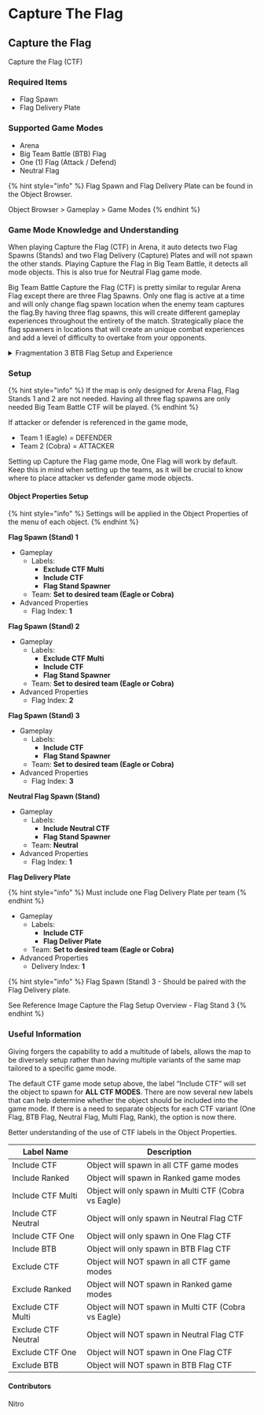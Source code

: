 # Capture The Flag

## Capture the Flag

Capture the Flag (CTF)

### Required Items

* Flag Spawn
* Flag Delivery Plate

### Supported Game Modes

* Arena
* Big Team Battle (BTB) Flag
* One (1) Flag (Attack / Defend)
* Neutral Flag

{% hint style="info" %}
Flag Spawn and Flag Delivery Plate can be found in the Object Browser.

Object Browser > Gameplay > Game Modes
{% endhint %}

### Game Mode Knowledge and Understanding

When playing Capture the Flag (CTF) in Arena, it auto detects two Flag Spawns (Stands) and two Flag Delivery (Capture) Plates and will not spawn the other stands. Playing Capture the Flag in Big Team Battle, it detects all mode objects. This is also true for Neutral Flag game mode.

Big Team Battle Capture the Flag (CTF) is pretty similar to regular Arena Flag except there are three Flag Spawns. Only one flag is active at a time and will only change flag spawn location when the enemy team captures the flag.By having three flag spawns, this will create different gameplay experiences throughout the entirety of the match. Strategically place the flag spawners in locations that will create an unique combat experiences and add a level of difficulty to overtake from your opponents.

<details>

<summary>Fragmentation 3 BTB Flag Setup and Experience</summary>

The first flag is easier for a vehicle to steal the flag along with it being further away from the base. The second flag location is under the base and is a little hard to steal but CQC weapon setup has the upper advantage setup here. The third flag location is located on the base and is harder to steal. It has visible sight lines from all angles that help prevent attackers from easily taking the flag from the stand. When placing the flags in different locations, think about what kind of experiences you want the players (attack/defense) to have.

</details>

### Setup

{% hint style="info" %}
If the map is only designed for Arena Flag, Flag Stands 1 and 2 are not needed. Having all three flag spawns are only needed Big Team Battle CTF will be played.
{% endhint %}

If attacker or defender is referenced in the game mode,

* Team 1 (Eagle) = DEFENDER
* Team 2 (Cobra) = ATTACKER

Setting up Capture the Flag game mode, One Flag will work by default. Keep this in mind when setting up the teams, as it will be crucial to know where to place attacker vs defender game mode objects.

#### Object Properties Setup

{% hint style="info" %}
Settings will be applied in the Object Properties of the menu of each object.
{% endhint %}

**Flag Spawn (Stand) 1**

* Gameplay
  * Labels:
    * **Exclude CTF Multi**
    * **Include CTF**
    * **Flag Stand Spawner**
  * Team: **Set to desired team (Eagle or Cobra)**
* Advanced Properties
  * Flag Index: **1**

**Flag Spawn (Stand) 2**

* Gameplay
  * Labels:
    * **Exclude CTF Multi**
    * **Include CTF**
    * **Flag Stand Spawner**
  * Team: **Set to desired team (Eagle or Cobra)**
* Advanced Properties
  * Flag Index: **2**

**Flag Spawn (Stand) 3**

* Gameplay
  * Labels:
    * **Include CTF**
    * **Flag Stand Spawner**
  * Team: **Set to desired team (Eagle or Cobra)**
* Advanced Properties
  * Flag Index: **3**

**Neutral Flag Spawn (Stand)**

* Gameplay
  * Labels:
    * **Include Neutral CTF**
    * **Flag Stand Spawner**
  * Team: **Neutral**
* Advanced Properties
  * Flag Index: **1**

**Flag Delivery Plate**

{% hint style="info" %}
Must include one Flag Delivery Plate per team
{% endhint %}

* Gameplay
  * Labels:
    * **Include CTF**
    * **Flag Deliver Plate**
  * Team: **Set to desired team (Eagle or Cobra)**
* Advanced Properties
  * Delivery Index: **1**

{% hint style="info" %}
Flag Spawn (Stand) 3 - Should be paired with the Flag Delivery plate.

See Reference Image Capture the Flag Setup Overview - Flag Stand 3
{% endhint %}

### Useful Information

Giving forgers the capability to add a multitude of labels, allows the map to be diversely setup rather than having multiple variants of the same map tailored to a specific game mode.

The default CTF game mode setup above, the label “Include CTF” will set the object to spawn for **ALL CTF MODES**. There are now several new labels that can help determine whether the object should be included into the game mode. If there is a need to separate objects for each CTF variant (One Flag, BTB Flag, Neutral Flag, Multi Flag, Rank), the option is now there.

Better understanding of the use of CTF labels in the Object Properties.

| Label Name          | Description                                          |
| ------------------- | ---------------------------------------------------- |
| Include CTF         | Object will spawn in all CTF game modes              |
| Include Ranked      | Object will spawn in Ranked game modes               |
| Include CTF Multi   | Object will only spawn in Multi CTF (Cobra vs Eagle) |
| Include CTF Neutral | Object will only spawn in Neutral Flag CTF           |
| Include CTF One     | Object will only spawn in One Flag CTF               |
| Include BTB         | Object will only spawn in BTB Flag CTF               |
| Exclude CTF         | Object will NOT spawn in all CTF game modes          |
| Exclude Ranked      | Object will NOT spawn in Ranked game modes           |
| Exclude CTF Multi   | Object will NOT spawn in Multi CTF (Cobra vs Eagle)  |
| Exclude CTF Neutral | Object will NOT spawn in Neutral Flag CTF            |
| Exclude CTF One     | Object will NOT spawn in One Flag CTF                |
| Exclude BTB         | Object will NOT spawn in BTB Flag CTF                |

#### Contributors

Nitro

